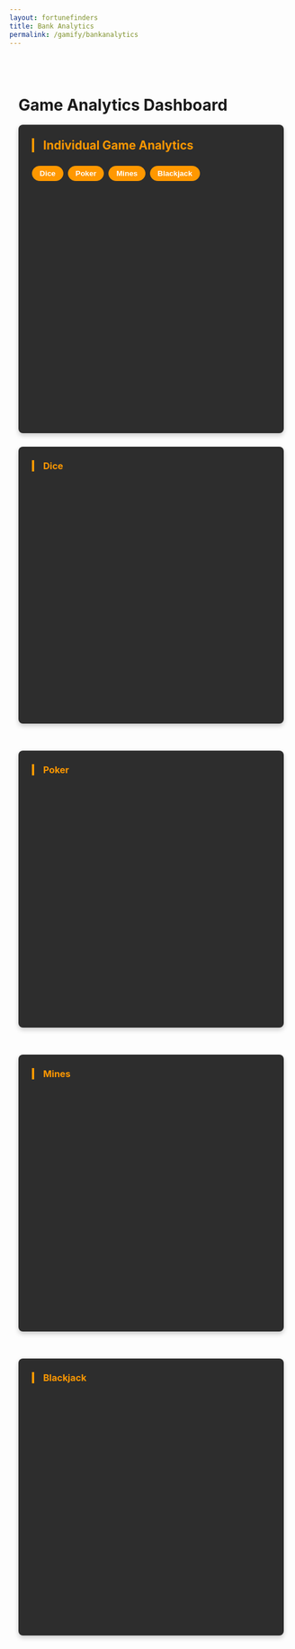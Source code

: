 ```yaml
---
layout: fortunefinders
title: Bank Analytics
permalink: /gamify/bankanalytics
---
```


<style>
  :root {
    --primary-color: #ff9800;
    --background-color: #1f1f1f;
    --text-color: #ffffff;
    --chart-grid-color: rgba(255, 255, 255, 0.1);
  }

  .container {
    max-width: 1200px;
    margin: 0 auto;
    padding: 2rem 1rem;
  }

  .game-card {
    background-color: #2d2d2d;
    border-radius: 8px;
    padding: 1.5rem;
    margin-bottom: 1.5rem;
    box-shadow: 0 4px 8px rgba(0, 0, 0, 0.2);
  }

  .chart-grid {
    display: grid;
    grid-template-columns: repeat(auto-fit, minmax(300px, 1fr));
    gap: 1.5rem;
    margin-top: 1.5rem;
  }

  .chart-container {
    height: 400px;
    position: relative;
  }

  .game-title {
    color: var(--primary-color);
    border-left: 4px solid var(--primary-color);
    padding-left: 1rem;
    margin: 0 0 1.5rem 0;
  }

  .toggle-container {
    display: flex;
    gap: 0.5rem;
    flex-wrap: wrap;
    margin-bottom: 1.5rem;
  }

  .toggle-button {
    background: none;
    border: 1px solid currentColor;
    color: var(--text-color);
    padding: 0.3rem 0.8rem;
    border-radius: 15px;
    cursor: pointer;
    transition: all 0.3s;
  } 

  .toggle-button.active {
    background: var(--primary-color);
    border-color: var(--primary-color);
    font-weight: bold;
  }

  .error-message {
    color: #ff6b6b;
    text-align: center;
    padding: 2rem;
  }

  .demo-warning {
    color: #ffd700;
    text-align: center;
    padding: 1rem;
    border: 1px solid #ffd700;
    border-radius: 4px;
    margin: 1rem 0;
  }
</style>

<div class="container">
  <h1 class="text-light">Game Analytics Dashboard</h1>

  <div class="game-card">
    <h2 class="game-title">Individual Game Analytics</h2>
    <div class="toggle-container" id="toggleButtons">
      <button class="toggle-button active" data-game="dice">Dice</button>
      <button class="toggle-button active" data-game="poker">Poker</button>
      <button class="toggle-button active" data-game="mines">Mines</button>
      <button class="toggle-button active" data-game="blackjack">Blackjack</button>
    </div>
    <div class="chart-container">
      <canvas id="combinedChart"></canvas>
    </div>
  </div>

  <div class="chart-grid">
    <div class="game-card">
      <h3 class="game-title">Dice</h3>
      <div class="chart-container">
        <canvas id="diceChart"></canvas>
      </div>
    </div>                  
    <div class="game-card">
      <h3 class="game-title">Poker</h3>
      <div class="chart-container">
        <canvas id="pokerChart"></canvas>
      </div>
    </div>
    <div class="game-card">
      <h3 class="game-title">Mines</h3>
      <div class="chart-container">
        <canvas id="minesChart"></canvas>
      </div>
    </div>
    <div class="game-card">
      <h3 class="game-title">Blackjack</h3>
      <div class="chart-container">
        <canvas id="blackjackChart"></canvas>
      </div>
    </div>
  </div>
</div>

<script src="https://cdn.jsdelivr.net/npm/chart.js"></script>
<script type="module">
// Configuration
const config = {
  javaURI: 'http://localhost:8085',
  gameConfig: {
    'dice': { color: '#FFCE56', label: 'Dice', endpoint: '/bank/7/profitmap/dice' },
    'poker': { color: '#FF6384', label: 'Poker', endpoint: '/bank/7/profitmap/poker' },
    'mines': { color: '#9966FF', label: 'Mines', endpoint: '/bank/7/profitmap/mines' },
    'blackjack': { color: '#4BC0C0', label: 'Blackjack', endpoint: '/bank/7/profitmap/blackjack' }
  }
};

// Chart instances
let combinedChart = null;
const individualCharts = {};

// Data processing for individual games
function processTransactions(transactions) {
  console.log('Processing transactions:', transactions);
  
  if (!transactions || transactions.length === 0) {
    console.log('No transactions found');
    return { labels: [], values: [], runningTotal: [] };
  }

  // Sort transactions by timestamp
  const sortedTransactions = [...transactions].sort((a, b) => {
    const dateA = new Date(a[0]);
    const dateB = new Date(b[0]);
    return dateA - dateB;
  });

  const labels = [];
  const values = [];
  const runningTotal = [];
  let total = 0;

  sortedTransactions.forEach(([timestamp, amount]) => {
    const date = new Date(timestamp);
    const timeLabel = date.toLocaleTimeString();
    
    console.log('Processing:', timeLabel, amount);
    
    labels.push(timeLabel);
    values.push(Number(amount));
    total += Number(amount);
    runningTotal.push(total);
  });

  console.log('Processed data:', { labels, values, runningTotal });
  return { labels, values, runningTotal };
}

// Create individual game chart
function createChart(ctx, game, data) {
  if (individualCharts[game]) {
    individualCharts[game].destroy();
  }
  
  return new Chart(ctx, {
    type: 'line',
    data: {
      labels: data.labels,
      datasets: [{
        label: `${config.gameConfig[game].label} Running Total`,
        data: data.runningTotal,
        borderColor: config.gameConfig[game].color,
        backgroundColor: `${config.gameConfig[game].color}20`,
        tension: 0.2,
        fill: true                          
      }]
    },
    options: {
      responsive: true,
      maintainAspectRatio: false,
      scales: {
        y: {
          beginAtZero: true,
          grid: { color: '#ffffff20' },
          ticks: { color: '#fff' }
        },             
        x: {             
          grid: { color: '#ffffff10' },             
          ticks: { color: '#fff' }             
        }
      },             
      plugins: {             
        legend: { labels: { color: '#fff' } }             
      }
    }             
  });                          
}

// Combined chart             
function createCombinedChart(gameData) {             
  const ctx = document.getElementById('combinedChart').getContext('2d');
  
  if (combinedChart) {
    combinedChart.destroy();
  }
  
  const datasets = [];
  let longestLabels = [];
  
  Object.entries(gameData).forEach(([game, data]) => {
    if (data.labels.length > longestLabels.length) {
      longestLabels = data.labels;
    }
    
    datasets.push({
      label: config.gameConfig[game].label,
      data: data.runningTotal,
      borderColor: config.gameConfig[game].color,
      backgroundColor: `${config.gameConfig[game].color}20`,
      tension: 0.2,
      hidden: false
    });
  });
                          
  combinedChart = new Chart(ctx, {
    type: 'line',       
    data: {
      labels: longestLabels,
      datasets: datasets
    },
    options: {
      responsive: true,
      maintainAspectRatio: false,             
      scales: {                          
        y: { beginAtZero: true, grid: { color: '#ffffff20' }, ticks: { color: '#fff' } },
        x: { grid: { color: '#ffffff10' }, ticks: { color: '#fff' } }
      },
      plugins: { legend: { labels: { color: '#fff' } } }
    }
  });
}

// Fetch game data from endpoints
async function fetchGameData() {
  const gameData = {};
  
  try {
    // Fetch data for each game
    for (const [game, gameConfig] of Object.entries(config.gameConfig)) {
      console.log(`Fetching data for ${game} from ${config.javaURI}${gameConfig.endpoint}`);
      
      try {
        const response = await fetch(`${config.javaURI}${gameConfig.endpoint}`, {
          method: 'GET',
          credentials: 'include'
        });
        
        if (response.ok) {
          const data = await response.json();
          console.log(`Data for ${game}:`, data);
          gameData[game] = data;
        } else {
          console.warn(`Failed to fetch ${game} data: HTTP ${response.status}`);
          gameData[game] = [];
        }
      } catch (error) {
        console.error(`Error fetching ${game} data:`, error);
        gameData[game] = [];
      }
    }
    
    console.log('All game data:', gameData);
    return gameData;
  } catch (error) {
    console.error('Error in fetchGameData:', error);
    document.getElementById('demoWarning').style.display = 'block';
    // Return empty data structure
    return Object.keys(config.gameConfig).reduce((acc, game) => {
      acc[game] = [];
      return acc;
    }, {});
  }
}

// Data loading
async function loadData() {
  try {
    const rawGameData = await fetchGameData();
    
    // Process data for each game
    const processedGameData = {};
    Object.keys(config.gameConfig).forEach(game => {
      const rawData = rawGameData[game] || [];
      console.log(`Processing ${game} data:`, rawData);
      processedGameData[game] = processTransactions(rawData);

      // Create individual chart
      const ctx = document.getElementById(`${game}Chart`)?.getContext('2d');
      if (ctx) {
        console.log(`Creating chart for ${game}`);
        individualCharts[game] = createChart(ctx, game, processedGameData[game]);
      }
    });

    // Create combined chart
    createCombinedChart(processedGameData);

    return processedGameData;
  } catch (error) {
    console.error('Error loading data:', error);
    document.getElementById('demoWarning').style.display = 'block';
  }
}

// Initialization
document.addEventListener('DOMContentLoaded', async () => {
  try {
    const processedData = await loadData();

    // Toggle functionality for combined chart
    document.querySelectorAll('.toggle-button').forEach(button => {
      button.addEventListener('click', (e) => {
        const game = e.target.dataset.game;
        const isActive = e.target.classList.contains('active');
        e.target.classList.toggle('active', !isActive);
                                       
        if (combinedChart) {
          const dataset = combinedChart.data.datasets
            .find(d => d.label === config.gameConfig[game].label);
          if (dataset) {
            dataset.hidden = isActive;
            combinedChart.update();
          }
        }
      });
    });
  } catch (error) {
    console.error('Initialization error:', error);
    document.getElementById('demoWarning').style.display = 'block';
  }
});
</script>